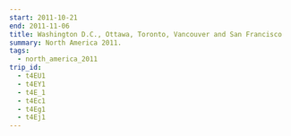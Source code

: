 ```yaml
---
start: 2011-10-21
end: 2011-11-06
title: Washington D.C., Ottawa, Toronto, Vancouver and San Francisco
summary: North America 2011.
tags:
  - north_america_2011
trip_id:
  - t4EU1
  - t4EY1
  - t4E_1
  - t4Ec1
  - t4Eg1
  - t4Ej1
---
```

